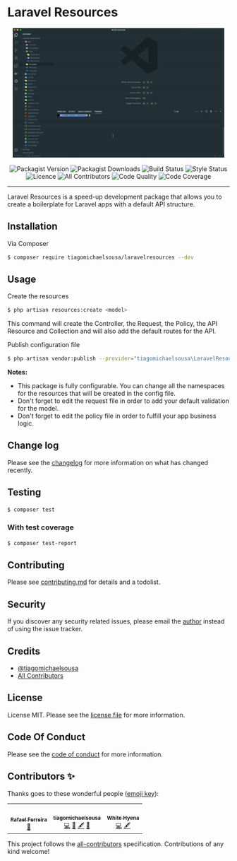 # Laravel Resources

<p align="center">
    <img src="./docs/demo.gif" alt="Laravel Resources Demo" width="480">
</p>

<p align="center">
    <img src="https://img.shields.io/packagist/v/tiagomichaelsousa/laravelresources.svg?style=flat-square" alt="Packagist Version">
    <img src="https://img.shields.io/packagist/dt/tiagomichaelsousa/laravelresources.svg?style=flat-square" alt="Packagist Downloads">
    <img src="https://img.shields.io/travis/tiagomichaelsousa/laravelresources/master.svg?style=flat-square" alt="Build Status">
    <img src="https://github.styleci.io/repos/236964942/shield" alt="Style Status">
    <img src="https://poser.pugx.org/tiagomichaelsousa/laravelresources/license?format=flat-square" alt="Licence">
    <img src="https://img.shields.io/badge/all_contributors-1-orange.svg?style=flat-square" alt="All Contributors">
    <img src="https://api.codacy.com/project/badge/Grade/8c5fafbbbf524b4db771a7bb1c55bb39" alt="Code Quality">
    <img src="https://api.codacy.com/project/badge/Coverage/8c5fafbbbf524b4db771a7bb1c55bb39" alt="Code Coverage">

</p>

---

Laravel Resources is a speed-up development package that allows you to create a boilerplate for Laravel apps with a default API structure.

## Installation

Via Composer

```bash
$ composer require tiagomichaelsousa/laravelresources --dev
```

## Usage

Create the resources

```bash
$ php artisan resources:create <model>
```

This command will create the Controller, the Request, the Policy, the API Resource and Collection and will also add the default routes for the API.

Publish configuration file

```bash
$ php artisan vendor:publish --provider="tiagomichaelsousa\LaravelResources\LaravelResourcesServiceProvider" --tag="config"
```

**Notes:**

- This package is fully configurable. You can change all the namespaces for the resources that will be created in the config file.
- Don't forget to edit the request file in order to add your default validation for the model.
- Don't forget to edit the policy file in order to fulfill your app business logic.

## Change log

Please see the [changelog](changelog.md) for more information on what has changed recently.

## Testing

```bash
$ composer test
```

### With test coverage

```bash
$ composer test-report
```

## Contributing

Please see [contributing.md](contributing.md) for details and a todolist.

## Security

If you discover any security related issues, please email the [author](mailto:tiagomichaelsousa@gmail.com) instead of using the issue tracker.

## Credits

- [@tiagomichaelsousa][link-author]
- [All Contributors][link-contributors]

## License

License MIT. Please see the [license file](license.md) for more information.

## Code Of Conduct

Please see the [code of conduct](code_of_conduct.md) for more information.

[ico-version]: https://img.shields.io/packagist/v/tiagomichaelsousa/laravelresources.svg?style=flat-square
[ico-downloads]: https://img.shields.io/packagist/dt/tiagomichaelsousa/laravelresources.svg?style=flat-square
[ico-travis]: https://img.shields.io/travis/tiagomichaelsousa/laravelresources/master.svg?style=flat-square
[ico-styleci]: https://github.styleci.io/repos/236964942/shield
[link-packagist]: https://packagist.org/packages/tiagomichaelsousa/laravelresources
[link-downloads]: https://packagist.org/packages/tiagomichaelsousa/laravelresources
[link-travis]: https://travis-ci.org/tiagomichaelsousa/laravelresources
[link-styleci]: https://styleci.io/repos/236964942
[link-author]: https://github.com/tiagomichaelsousa
[link-contributors]: ../../contributors

## Contributors ✨

Thanks goes to these wonderful people ([emoji key](https://allcontributors.org/docs/en/emoji-key)):

<!-- ALL-CONTRIBUTORS-LIST:START - Do not remove or modify this section -->
<!-- prettier-ignore-start -->
<!-- markdownlint-disable -->
<table>
  <tr>
    <td align="center"><a href="http://www.xgeeks.io"><img src="https://avatars1.githubusercontent.com/u/15105462?v=4" width="100px;" alt=""/><br /><sub><b>Rafael Ferreira</b></sub></a><br /><a href="https://github.com/tiagomichaelsousa/LaravelResources/commits?author=RafaelFerreiraTVD" title="Documentation">📖</a></td>
    <td align="center"><a href="https://github.com/tiagomichaelsousa"><img src="https://avatars1.githubusercontent.com/u/28356381?v=4" width="100px;" alt=""/><br /><sub><b>tiagomichaelsousa</b></sub></a><br /><a href="https://github.com/tiagomichaelsousa/LaravelResources/commits?author=tiagomichaelsousa" title="Code">💻</a> <a href="https://github.com/tiagomichaelsousa/LaravelResources/commits?author=tiagomichaelsousa" title="Documentation">📖</a> <a href="#content-tiagomichaelsousa" title="Content">🖋</a> <a href="https://github.com/tiagomichaelsousa/LaravelResources/pulls?q=is%3Apr+reviewed-by%3Atiagomichaelsousa" title="Reviewed Pull Requests">👀</a></td>
    <td align="center"><a href="https://github.com/white-hyena"><img src="https://avatars3.githubusercontent.com/u/62600397?v=4" width="100px;" alt=""/><br /><sub><b>White Hyena</b></sub></a><br /><a href="https://github.com/tiagomichaelsousa/LaravelResources/commits?author=white-hyena" title="Code">💻</a> <a href="#content-white-hyena" title="Content">🖋</a></td>
  </tr>
</table>

<!-- markdownlint-enable -->
<!-- prettier-ignore-end -->
<!-- ALL-CONTRIBUTORS-LIST:END -->

This project follows the [all-contributors](https://github.com/all-contributors/all-contributors) specification. Contributions of any kind welcome!
